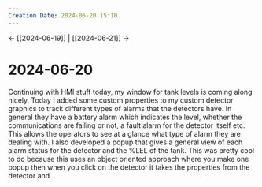 ```yaml
---
Creation Date: 2024-06-20 15:10
---
```


<- [[2024-06-19]] | [[2024-06-21]]  ->

# 2024-06-20
Continuing with HMI stuff today, my window for tank levels is coming along nicely.  Today I added some custom properties to my custom detector graphics to track different types of alarms that the detectors have. In general they have a battery alarm which indicates the level, whether the communications are failing or not, a fault alarm for the detector itself etc. This allows the operators to see at a glance what type of alarm they are dealing with. I also developed a popup that gives a general view of each alarm status for the detector and the %LEL of the tank. This was pretty cool to do because this uses an object oriented approach where you make one popup then when you click on the detector it takes the properties from the detector and 